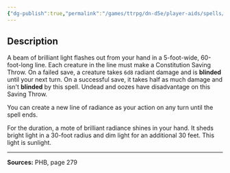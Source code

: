```yaml
---
{"dg-publish":true,"permalink":"/games/ttrpg/dn-d5e/player-aids/spells/level-6/sunbeam/","tags":["TTRPG/DND/5e","verbal","somatic","material","concentration","Spell"],"noteIcon":""}
---
```



## Description
A beam of brilliant light flashes out from your hand in a 5-foot-wide, 60-foot-long line.
Each creature in the line must make a Constitution Saving Throw.
On a failed save, a creature takes `6d8` radiant damage and is **blinded** until your next turn.
On a successful save, it takes half as much damage and isn't **blinded** by this spell.
Undead and oozes have disadvantage on this Saving Throw.

You can create a new line of radiance as your action on any turn until the spell ends.

For the duration, a mote of brilliant radiance shines in your hand.
It sheds bright light in a 30-foot radius and dim light for an additional 30 feet.
This light is sunlight.

---

**Sources:** PHB, page 279

